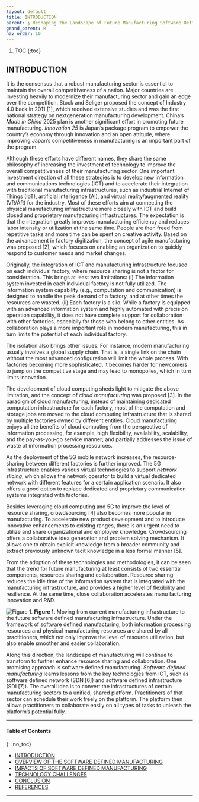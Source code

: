 ```yaml
---
layout: default
title: INTRODUCTION
parent: § Reshaping the Landscape of Future Manufacturing Software Defined Manufacturing   
grand_parent: R 
nav_order: 10 
---
```

<style>
.dont-break-out {
  /* These are technically the same, but use both */
  overflow-wrap: break-word;
  word-wrap: break-word;

     -ms-word-break: break-all;
  /* This is the dangerous one in WebKit, as it breaks things wherever */
  word-break: break-all;
  /* Instead use this non-standard one: */
  word-break: break-word;
}

.youtube-container {
    position: relative;
    width: 100%;
    height: 0;
    padding-bottom: 56.25%;
}
.youtube-video {
    position: absolute;
    top: 0;
    left: 0;
    width: 100%;
    height: 100%;
}

</style>

<div class="dont-break-out" markdown="1">

1. TOC
{:toc}

## INTRODUCTION
It is the consensus that a robust manufacturing sector is essential to maintain the overall competitiveness of a nation. Major countries are investing heavily to modernize their manufacturing sector and gain an edge over the competition. Stock and Seliger proposed the concept of Industry 4.0 back in 2011 [1], which received extensive studies and was the first national strategy on nextgeneration manufacturing development. China’s *Made in China* 2025 plan is another significant effort in promoting future manufacturing. *Innovation 25* is Japan’s package program to empower the country’s economy through innovation and an open attitude, where improving Japan’s competitiveness in manufacturing is an important part of the program.

Although these efforts have different names, they share the same philosophy of increasing the investment of technology to improve the overall competitiveness of their manufacturing sector. One important investment direction of all these strategies is to develop new information and communications technologies (ICT) and to accelerate their integration with traditional manufacturing infrastructures, such as industrial Internet of Things (IoT), artificial intelligence (AI), and virtual reality/augmented reality (VR/AR) for the industry. Most of these efforts aim at connecting the physical manufacturing infrastructure more closely with ICT and build closed and proprietary manufacturing infrastructures. The expectation is that the integration greatly improves manufacturing efficiency and reduces labor intensity or utilization at the same time. People are then freed from repetitive tasks and more time can be spent on creative activity. Based on the advancement in factory digitization, the concept of agile manufacturing was proposed [2], which focuses on enabling an organization to quickly respond to customer needs and market changes.

Originally, the integration of ICT and manufacturing infrastructure focused on each individual factory, where resource sharing is not a factor for consideration. This brings at least two limitations: (i) The information system invested in each individual factory is not fully utilized. The information system capability (e.g., computation and communication) is designed to handle the peak demand of a factory, and at other times the resources are wasted. (ii) Each factory is a silo. While a factory is equipped with an advanced information system and highly automated with precision operation capability, it does not have complete support for collaboration with other factories, especially for those who belong to other entities. As collaboration plays a more important role in modern manufacturing, this in turn limits the potential of each individual factory.

The isolation also brings other issues. For instance, modern manufacturing usually involves a global supply chain. That is, a single link on the chain without the most advanced configuration will limit the whole process. With factories becoming more sophisticated, it becomes harder for newcomers to jump on the competitive stage and may lead to monopolies, which in turn limits innovation.

The development of cloud computing sheds light to mitigate the above limitation, and the concept of *cloud manufacturing* was proposed [3]. In the paradigm of cloud manufacturing, instead of maintaining dedicated computation infrastructure for each factory, most of the computation and storage jobs are moved to the cloud computing infrastructure that is shared by multiple factories owned by different entities. Cloud manufacturing enjoys all the benefits of cloud computing from the perspective of information processing, for example, high flexibility, availability, scalability, and the pay-as-you-go service manner; and partially addresses the issue of waste of information processing resources.

As the deployment of the 5G mobile network increases, the resource-sharing between different factories is further improved. The 5G infrastructure enables various virtual technologies to support *network slicing*, which allows the network operator to build a virtual dedicated network with different features for a certain application scenario. It also offers a good option to replace dedicated and proprietary communication systems integrated with factories.

Besides leveraging cloud computing and 5G to improve the level of resource sharing, crowdsourcing [4] also becomes more popular in manufacturing. To accelerate new product development and to introduce innovative enhancements to existing ranges, there is an urgent need to utilize and share organizational and employee knowledge. Crowdsourcing offers a collaborative idea generation and problem solving mechanism. It allows one to obtain explicit knowledge from a broader community and extract previously unknown tacit knowledge in a less formal manner [5].

From the adoption of these technologies and methodologies, it can be seen that the trend for future manufacturing at least consists of two essential components, resources sharing and collaboration. Resource sharing reduces the idle time of the information system that is integrated with the manufacturing infrastructure, and provides a higher level of flexibility and resilience. At the same time, close collaboration accelerates manu facturing innovation and R&D.

![Figure 1.](https://statics.bsafes.com/images/papers/Reshaping-the-Landscape-of-Future-Manufacturing-Software-Defined-Manufacturing-fig-1.png)
**Figure 1.** Moving from current manufacturing infrastructure to the future software defined manufacturing infrastructure. Under the framework of software defined manufacturing, both information processing resources and physical manufacturing resources are shared by all practitioners, which not only improve the level of resource utilization, but also enable smoother and easier collaboration.

Along this direction, the landscape of manufacturing will continue to transform to further enhance resource sharing and collaboration. One promising approach is software defined manufacturing. *Software defined manufacturing* learns lessons from the key technologies from ICT, such as software defined network (SDN [6]) and software defined infrastructure (SDI [7]). The overall idea is to convert the infrastructures of certain manufacturing sectors to a unified, shared platform. Practitioners of that sector can schedule their work freely on the platform. The platform then allows practitioners to collaborate easily on all types of tasks to unleash the platform’s potential fully.

***

#### Table of Contents
{: .no_toc}

<ul><li> <a href="/docs/R/Reshaping-the-Landscape-of-Future-Manufacturing-Software-Defined-Manufacturing-1/">
INTRODUCTION</a></li><li> <a href="/docs/R/Reshaping-the-Landscape-of-Future-Manufacturing-Software-Defined-Manufacturing-2/">
OVERVIEW OF THE SOFTWARE DEFINED MANUFACTURING</a></li><li> <a href="/docs/R/Reshaping-the-Landscape-of-Future-Manufacturing-Software-Defined-Manufacturing-3/">
IMPACTS OF SOFTWARE DEFINED MANUFACTURING</a></li><li> <a href="/docs/R/Reshaping-the-Landscape-of-Future-Manufacturing-Software-Defined-Manufacturing-4/">
TECHNOLOGY CHALLENGES</a></li><li> <a href="/docs/R/Reshaping-the-Landscape-of-Future-Manufacturing-Software-Defined-Manufacturing-5/">
CONCLUSION</a></li><li> <a href="/docs/R/Reshaping-the-Landscape-of-Future-Manufacturing-Software-Defined-Manufacturing-6/">
REFERENCES</a></li></ul>

***

</div>
